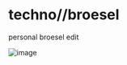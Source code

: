 # techno//broesel

personal broesel edit

![image](https://github.com/user-attachments/assets/16229587-6cab-435c-a9bb-54678e249e62)
